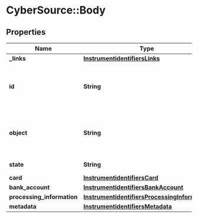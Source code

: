 # CyberSource::Body

## Properties
Name | Type | Description | Notes
------------ | ------------- | ------------- | -------------
**_links** | [**InstrumentidentifiersLinks**](InstrumentidentifiersLinks.md) |  | [optional] 
**id** | **String** | Unique identification number assigned by CyberSource to the submitted request. | [optional] 
**object** | **String** | Describes type of token. For example: customer, paymentInstrument or instrumentIdentifier. | [optional] 
**state** | **String** | Current state of the token. | [optional] 
**card** | [**InstrumentidentifiersCard**](InstrumentidentifiersCard.md) |  | [optional] 
**bank_account** | [**InstrumentidentifiersBankAccount**](InstrumentidentifiersBankAccount.md) |  | [optional] 
**processing_information** | [**InstrumentidentifiersProcessingInformation**](InstrumentidentifiersProcessingInformation.md) |  | [optional] 
**metadata** | [**InstrumentidentifiersMetadata**](InstrumentidentifiersMetadata.md) |  | [optional] 



